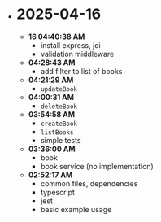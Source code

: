 - # 2025-04-16
  - **16 04:40:38 AM**
    - install express, joi
    - validation middleware
  - **04:28:43 AM**
    - add filter to list of books
  - **04:21:29 AM**
    - `updateBook`
  - **04:00:31 AM**
    - `deleteBook`
  - **03:54:58 AM**
    - `createBook`
    - `listBooks`
    - simple tests
  - **03:36:00 AM**
    - book
    - book service (no implementation)
  - **02:52:17 AM**
    - common files, dependencies
    - typescript
    - jest
    - basic example usage

